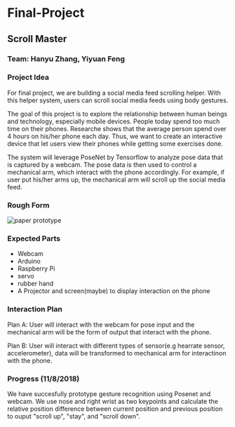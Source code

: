 # Final-Project



## Scroll Master

### Team: Hanyu Zhang, Yiyuan Feng

### Project Idea

For final project, we are building a social media feed scrolling helper. With this helper system, users can scroll social media feeds using body gestures.

The goal of this project is to explore the relationship between human beings and technology, especially mobile devices. People today spend too much time on their phones. Researche shows that the average person spend over 4 hours on his/her phone each day. Thus, we want to create an interactive device that let users view their phones while getting some exercises done.

The system will leverage PoseNet by Tensorflow to analyze pose data that is captured by a webcam. The pose data is then used to control a mechanical arm, which interact with the phone accordingly. For example, if user put his/her arms up, the mechanical arm will scroll up the social media feed.

### Rough Form
![paper prototype](https://github.com/Yiyuan7/Final-Project/blob/master/Presentation%20Sources/IMG_6602.JPG)



### Expected Parts
 * Webcam
 * Arduino 
 * Raspberry Pi
 * servo
 * rubber hand
 * A Projector and screen(maybe) to display interaction on the phone

### Interaction Plan
 Plan A: User will interact with the webcam for pose input and the mechanical arm will be the form of output that interact with the phone.
 
 Plan B: User will interact with different types of sensor(e.g hearrate sensor, accelerometer), data will be transformed to mechanical arm for interactinon with the phone. 
 
### Progress (11/8/2018)
 We have succesfully prototype gesture recognition using Posenet and webcam. We use nose and right wrist as two keypoints and calculate the relative position difference between current position and previous position to ouput "scroll up", "stay", and "scroll down". 
